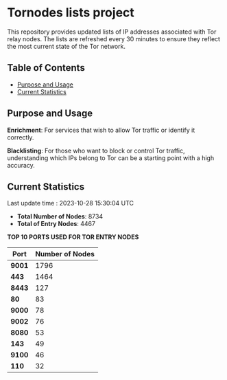 # Tornodes lists project

This repository provides updated lists of IP addresses associated with Tor relay nodes. The lists are refreshed every 30 minutes to ensure they reflect the most current state of the Tor network.

## Table of Contents

- [Purpose and Usage](#purpose-and-usage)
- [Current Statistics](#current-statistics)


## Purpose and Usage

**Enrichment**: For services that wish to allow Tor traffic or identify it correctly.

**Blacklisting**: For those who want to block or control Tor traffic, understanding which IPs belong to Tor can be a starting point with a high accuracy.

## Current Statistics

Last update time : 2023-10-28 15:30:04 UTC

- **Total Number of Nodes**: 8734
- **Total of Entry Nodes**: 4467

**TOP 10 PORTS USED FOR TOR ENTRY NODES**

| **Port** | **Number of Nodes** |
|------|-----------------|
| **9001**   | 1796  |
| **443**   | 1464  |
| **8443**   | 127  |
| **80**   | 83  |
| **9000**   | 78  |
| **9002**   | 76  |
| **8080**   | 53  |
| **143**   | 49  |
| **9100**   | 46  |
| **110**   | 32  |

